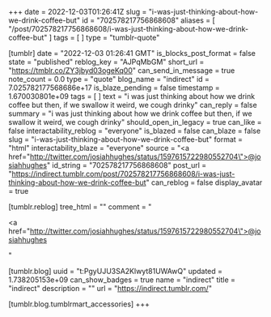 +++
date = 2022-12-03T01:26:41Z
slug = "i-was-just-thinking-about-how-we-drink-coffee-but"
id = "702578217756868608"
aliases = [ "/post/702578217756868608/i-was-just-thinking-about-how-we-drink-coffee-but" ]
tags = [ ]
type = "tumblr-quote"

[tumblr]
date = "2022-12-03 01:26:41 GMT"
is_blocks_post_format = false
state = "published"
reblog_key = "AJPqMbGM"
short_url = "https://tmblr.co/ZY3jbyd03ogeKq00"
can_send_in_message = true
note_count = 0.0
type = "quote"
blog_name = "indirect"
id = 7.025782177568686e+17
is_blaze_pending = false
timestamp = 1.670030801e+09
tags = [ ]
text = "i was just thinking about how we drink coffee but then, if we swallow it weird, we cough drinky"
can_reply = false
summary = "i was just thinking about how we drink coffee but then, if we swallow it weird, we cough drinky"
should_open_in_legacy = true
can_like = false
interactability_reblog = "everyone"
is_blazed = false
can_blaze = false
slug = "i-was-just-thinking-about-how-we-drink-coffee-but"
format = "html"
interactability_blaze = "everyone"
source = "<a href=\"http://twitter.com/josiahhughes/status/1597615722980552704\">@josiahhughes</a>"
id_string = "702578217756868608"
post_url = "https://indirect.tumblr.com/post/702578217756868608/i-was-just-thinking-about-how-we-drink-coffee-but"
can_reblog = false
display_avatar = true

[tumblr.reblog]
tree_html = ""
comment = "<p><a href=\"http://twitter.com/josiahhughes/status/1597615722980552704\">@josiahhughes</a></p>"

[tumblr.blog]
uuid = "t:PgyUJU3SA2Klwyt81UWAwQ"
updated = 1.738205153e+09
can_show_badges = true
name = "indirect"
title = "indirect"
description = ""
url = "https://indirect.tumblr.com/"

[tumblr.blog.tumblrmart_accessories]
+++
